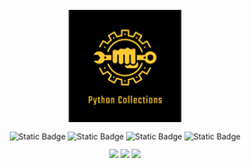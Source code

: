 <div>
  <p align="center">
    <img src="/icon/logo.svg" alt="image" width="200" height="auto">
  </p>
  
  <p align="center">
    <img alt="Static Badge" src="https://img.shields.io/badge/python--collection-v1.1.2-black?labelColor=black&color=fec934">
    <img alt="Static Badge" src="https://img.shields.io/badge/Author-Wang_jinlong-black?labelColor=black&color=fec934">
    <img alt="Static Badge" src="https://img.shields.io/badge/Build-2024.04.03-black?labelColor=black&color=fec934">
    <img alt="Static Badge" src="https://img.shields.io/badge/Licence-MIT-black?labelColor=black&color=fec934">
  </p>

  <p align="center">
    <a><img src="https://img.shields.io/badge/Visual Studio Code-black?logo=visualstudiocode&logoColor=fec934"></a>
    <a><img src="https://img.shields.io/badge/Montery-black?logo=macos&logoColor=fec934"></a>
    <a><img src="https://img.shields.io/badge/zsh-black?logo=zsh&logoColor=fec934"></a>
  </p>
</div>